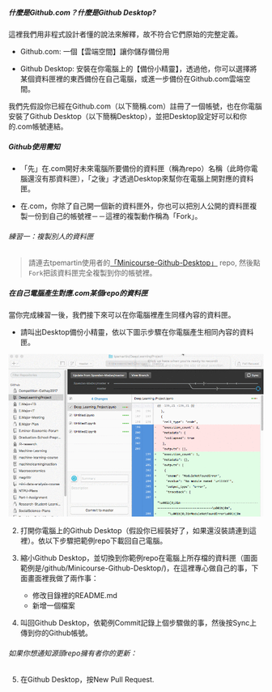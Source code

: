 ##### 什麼是Github.com？什麼是Github Desktop? 

這裡我們用非程式設計者懂的說法來解釋，故不符合它們原始的完整定義。  

- Github.com: 一個【雲端空間】讓你儲存備份用 

- Github Desktop: 安裝在你電腦上的【備份小精靈】，透過他，你可以選擇將某個資料匣裡的東西備份在自己電腦，或進一步備份在Github.com雲端空間。

我們先假設你已經在Github.com（以下簡稱.com）註冊了一個帳號，也在你電腦安裝了Github Desktop（以下簡稱Desktop），並把Desktop設定好可以和你的.com帳號連結。  

##### Github使用需知   

- 「先」在.com開好未來電腦所要備份的資料匣（稱為repo）名稱（此時你電腦還沒有那資料匣），「之後」才透過Desktop來幫你在電腦上開對應的資料匣。   

- 在.com，你除了自己開一個新的資料匣外，你也可以把別人公開的資料匣複製一份到自己的帳號裡－－這裡的複製動作稱為「Fork」。

###### 練習一：複製別人的資料匣  
> 請連去tpemartin使用者的[「Minicourse-Github-Desktop」](https://github.com/tpemartin/Minicourse-Github-Destkop) repo, 然後點`Fork`把該資料匣完全複製到你的帳號裡。  

##### 在自己電腦產生對應.com某個repo的資料匣  

當你完成練習一後，我們接下來可以在你電腦裡產生同樣內容的資料匣。  

- 請叫出Desktop備份小精靈，依以下圖示步驟在你電腦產生相同內容的資料匣。 

![image](Desktop複製com資料匣.gif)
      
2. 打開你電腦上的Github Desktop（假設你已經裝好了，如果還沒裝請連到這裡）。依以下步驟把範例repo下載回自己電腦。

3. 縮小Github Desktop，並切換到你範例repo在電腦上所存檔的資料匣（圖面範例是/github/Minicourse-Github-Desktop/)，在這裡專心做自己的事，下面畫面裡我做了兩作事：  
    - 修改目錄裡的README.md  
    - 新增一個檔案
  
4. 叫回Github Desktop，依範例Commit記錄上個步驟做的事，然後按Sync上傳到你的Github帳號。  


######    如果你想通知源頭repo擁有者你的更新：  

5. 在Github Desktop，按New Pull Request. 

